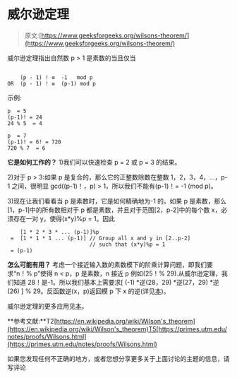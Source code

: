 # 威尔逊定理

> 原文:[https://www.geeksforgeeks.org/wilsons-theorem/](https://www.geeksforgeeks.org/wilsons-theorem/)

威尔逊定理指出自然数 p > 1 是素数的当且仅当

```

    (p - 1) ! ≡  -1   mod p 
OR  (p - 1) ! ≡  (p-1) mod p

```

示例:

```
p  = 5
(p-1)! = 24
24 % 5  = 4

p  = 7
(p-1)! = 6! = 720
720 % 7  = 6

```

**它是如何工作的？**
1)我们可以快速检查 p = 2 或 p = 3 的结果。

2)对于 p > 3:如果 p 是复合的，那么它的正整数除数在整数 1，2，3，4，…，p-1 之间，很明显 gcd((p-1)！，p) > 1，所以我们不能有(p-1)！= -1 (mod p)。

3)现在让我们看看当 p 是素数时，它是如何精确地为-1 的。如果 p 是素数，那么[1，p-1]中的所有数相对于 p 都是素数，并且对于范围[2，p-2]中的每个数 x，必须存在一对 y，使得(x*y)%p = 1。因此

```
    [1 * 2 * 3 * ... (p-1)]%p 
 =  [1 * 1 * 1 ... (p-1)] // Group all x and y in [2..p-2] 
                          // such that (x*y)%p = 1
 = (p-1)
```

**怎么可能有用？**
考虑一个接近输入数的素数模下的阶乘计算问题，即我们要求“n！% p”使得 n < p，p 是素数，n 接近 p 例如(25！% 29).从威尔逊定理，我们知道 28！是-1。所以我们基本上需要求[ (-1) *逆(28，29) *逆(27，29) *逆(26) ] % 29。反函数逆(x，p)返回模 p 下 x 的逆(详见[本](https://www.geeksforgeeks.org/multiplicative-inverse-under-modulo-m/))。

威尔逊定理的更多应用见[本](https://en.wikipedia.org/wiki/Wilson's_theorem#Applications)。

**参考文献:**T2[https://en.wikipedia.org/wiki/Wilson's_theorem](https://en.wikipedia.org/wiki/Wilson's_theorem)T5[https://primes.utm.edu/notes/proofs/Wilsons.html](https://primes.utm.edu/notes/proofs/Wilsons.html)

如果您发现任何不正确的地方，或者您想分享更多关于上面讨论的主题的信息，请写评论